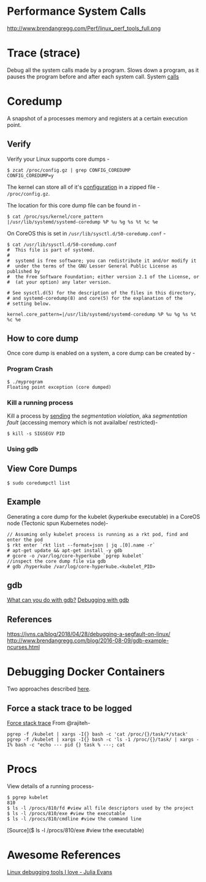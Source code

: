 # Performance System Calls

http://www.brendangregg.com/Perf/linux_perf_tools_full.png

# Trace (strace)
Debug all the system calls made by a program. Slows down a program, as it pauses the program before and after each system call.
System [calls](http://www.brendangregg.com/blog/2014-05-11/strace-wow-much-syscall.html)

# Coredump

A snapshot of a processes memory and registers at a certain execution point.

## Verify

Verify your Linux supports core dumps -
```
$ zcat /proc/config.gz | grep CONFIG_COREDUMP
CONFIG_COREDUMP=y
```

The kernel can store all of it's [configuration](https://blog.fpmurphy.com/2015/10/what-is-procconfig-gz.html) in a zipped file - `/proc/config.gz`.

The location for this core dump file can be found in -
```
$ cat /proc/sys/kernel/core_pattern
|/usr/lib/systemd/systemd-coredump %P %u %g %s %t %c %e
```
On CoreOS this is set in `/usr/lib/sysctl.d/50-coredump.conf` -
```
$ cat /usr/lib/sysctl.d/50-coredump.conf 
#  This file is part of systemd.
#
#  systemd is free software; you can redistribute it and/or modify it
#  under the terms of the GNU Lesser General Public License as published by
#  the Free Software Foundation; either version 2.1 of the License, or
#  (at your option) any later version.

# See sysctl.d(5) for the description of the files in this directory,
# and systemd-coredump(8) and core(5) for the explanation of the
# setting below.

kernel.core_pattern=|/usr/lib/systemd/systemd-coredump %P %u %g %s %t %c %e
```

## How to core dump
Once core dump is enabled on a system, a core dump can be created by -

### Program Crash
```
$ ./myprogram
Floating point exception (core dumped)
```

### Kill a running process
Kill a process by [sending](https://linux-audit.com/understand-and-configure-core-dumps-work-on-linux/) the <em>segmentation violation</em>, aka <em>segmentation fault</em> (accessing memory which is not availalbe/ restricted)-
```
$ kill -s SIGSEGV PID
```

### Using gdb


## View Core Dumps
```
$ sudo coredumpctl list
```

## Example
Generating a core dump for the kubelet (kyperkube executable) in a CoreOS node (Tectonic spun Kubernetes node)-
```
// Assuming only kubelet process is running as a rkt pod, find and enter the pod
$ rkt enter `rkt list --format=json | jq .[0].name -r`
# apt-get update && apt-get install -y gdb
# gcore -o /var/log/core-hyperkube `pgrep kubelet` 
//inspect the core dump file via gdb
# gdb /hyperkube /var/log/core-hyperkube.<kubelet_PID>
```
## gdb
[What can you do with gdb?](http://www.brendangregg.com/blog/2016-08-09/gdb-example-ncurses.html)
[Debugging with gdb](http://mermaja.act.uji.es/docencia/is37/data/gdb.pdf)

## References
https://jvns.ca/blog/2018/04/28/debugging-a-segfault-on-linux/
http://www.brendangregg.com/blog/2016-08-09/gdb-example-ncurses.html

# Debugging Docker Containers
Two approaches described [here](https://blog.wnohang.net/index.php/2015/05/05/debugging-docker-containers-with-gdb-and-nsenter/).

## Force a stack trace to be logged
[Force stack trace](https://docs.docker.com/config/daemon/#force-a-stack-trace-to-be-logged)
From @rajiteh-
```
pgrep -f /kubelet | xargs -I{} bash -c 'cat /proc/{}/task/*/stack'
pgrep -f /kubelet | xargs -I{} bash -c 'ls -1 /proc/{}/task/ | xargs -I% bash -c "echo --- pid {} task % ---; cat
```
# Procs
View details of a running process-
```
$ pgrep kubelet 
810
$ ls -l /procs/810/fd #view all file descriptors used by the project
$ ls -l /procs/810/exe #view the executable
$ ls -l /procs/810/cmdline #view the command line
```
[Source]($ ls -l /procs/810/exe #view trhe executable)

# Awesome References

[Linux debugging tools I love - Julia Evans](https://jvns.ca/blog/2016/07/03/debugging-tools-i-love/)
